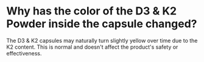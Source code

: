 # Why has the color of the D3 & K2 Powder inside the capsule changed?

The D3 & K2 capsules may naturally turn slightly yellow over time due to the K2 content. This is normal and doesn't affect the product's safety or effectiveness.
